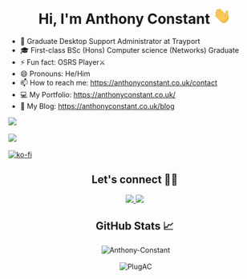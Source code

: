 
<h1 align="center">Hi, I'm Anthony Constant <img src="https://github.com/ABSphreak/ABSphreak/blob/master/gifs/Hi.gif" width="35px"></h1>


- 💼 Graduate Desktop Support Administrator at Trayport 
- 🎓 First-class BSc (Hons) Computer science (Networks) Graduate 
- ⚡ Fun fact: OSRS Player⚔️
- 😄 Pronouns: He/Him
- 📫 How to reach me: https://anthonyconstant.co.uk/contact
- 💻 My Portfolio: https://anthonyconstant.co.uk/
- 🍟 My Blog: https://anthonyconstant.co.uk/blog

<img src="https://i.postimg.cc/LYdchw56/MAIN-00-00-00-00-00-30-1.gif" width="300px">

![](https://komarev.com/ghpvc/?username=your-github-PlugAC&color=brightgreen)

[![ko-fi](https://ko-fi.com/img/githubbutton_sm.svg)](https://ko-fi.com/W7W144CAO)


<h2 align= "center"> Let's connect 🤝🏼 </h2>

<p align="center">  <a href="https://www.linkedin.com/in/anthony-constant-5217721a9/" target="blank"><img src="https://img.shields.io/badge/LinkedIn-0077B5?style=for-the-badge&logo=linkedin&logoColor=white" /> </a> <a href="https://www.instagram.com/anthonyconstant.co.uk/" target="blank"><img src="https://img.shields.io/badge/Instagram-E4405F?style=for-the-badge&logo=instagram&logoColor=white" /> </a> </p>



<h2 align= "center">GitHub Stats 📈</h2>
<p align="center">&nbsp;<img align="center" src= "https://github-readme-stats.vercel.app/api?username=Anthony-Constant&show_icons=truen&icon_color=bb2acf&count_private=true&theme=algolia&bg_color=0500206A" alt="Anthony-Constant" /> </p>
<!-- blueberry_duo&bg_color=151515 -->
<!--  ![Vari's GitHub stats](https://github-readme-stats.vercel.app/api?username=varshitha1707&show_icons=truen&icon_color=bb2acf&count_private=true&theme=radical)  -->
 
<!-- <p align="center">&nbsp;<img align="center" src= "https://github-readme-stats.vercel.app/api/top-langs/?username=varshitha1707&layout=compact&theme=radical" alt="PlugAC" /> </p> -->

<p align="center">&nbsp;<img align="center" src= "https://github-readme-streak-stats.herokuapp.com/?user=Anthony-Constant&layout=compact&theme=blueberry_duo&background=0500206A&dates=3795DD" alt="PlugAC" /> </p>


